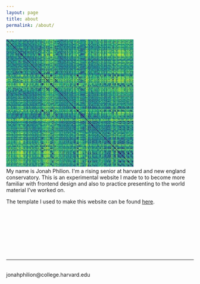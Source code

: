 ```yaml
---
layout: page
title: about
permalink: /about/
---
```


<img class="col one right" src="/img/hide_and_seek_square_cropped.jpg">

<br/>
My name is Jonah Philion. I'm a rising senior at harvard and new england conservatory. This is an experimental website I made to to become more familiar with frontend design and also to practice presenting to the world material I’ve worked on.

The template I used to make this website can be found <a href="https://github.com/bogoli/-folio" target="blank">here</a>.






<br/>
<br/>
<br/>
<br/>
<br/>
<br/>

<br/>
<hr/>
<br/>
<span class="contacticon center">
	<a href="mailto:jonahphilion@college.harvard.edu"><i class="fa fa-envelope-square"></i></a>
	<a href="https://github.com/jonahthelion" target="_blank"><i class="fa fa-github-square"></i></a>
	<a href="https://soundcloud.com/jonah-philion" target="_blank"><i class="fa fa-soundcloud" aria-hidden="true"></i></a>
<!-- 	<a href="https://www.linkedin.com" target="_blank"><i class="fa fa-linkedin-square"></i></a> -->
<!-- 	<a href="http://tumblr.com" target="_blank"><i class="fa fa-tumblr-square"></i></a>
	<a href="https://twitter.com" target="_blank"><i class="fa fa-twitter-square"></i></a> -->
</span>

<div class="col three caption">
	jonahphilion@college.harvard.edu
</div>

